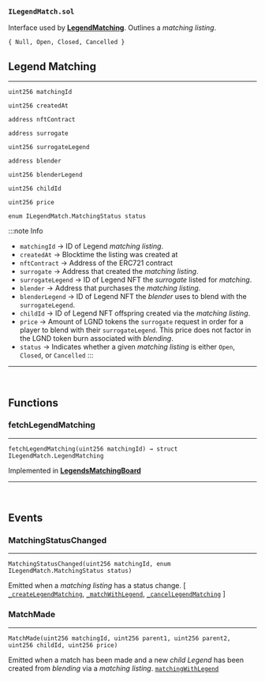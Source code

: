 ### `ILegendMatch.sol`



Interface used by [**LegendMatching**](./LegendMatching). Outlines a *matching listing*.


``` sol title="MatchingStatus | enum"
{ Null, Open, Closed, Cancelled }
```

## Legend Matching
---

``` sol title="LegendMatching"
uint256 matchingId

uint256 createdAt

address nftContract

address surrogate

uint256 surrogateLegend

address blender

uint256 blenderLegend

uint256 childId

uint256 price

enum ILegendMatch.MatchingStatus status
```

:::note Info

* `matchingId` &rarr; ID of Legend *matching listing*.
* `createdAt` &rarr; Blocktime the listing was created at
* `nftContract` &rarr; Address of the ERC721 contract
* `surrogate` &rarr; Address that created the *matching listing*.
* `surrogateLegend` &rarr; ID of Legend NFT the *surrogate* listed for *matching*.
* `blender` &rarr; Address that purchases the *matching listing*.
* `blenderLegend` &rarr; ID of Legend NFT the *blender* uses to blend with the `surrogateLegend`.
* `childId` &rarr; ID of Legend NFT offspring created via the *matching listing*.
* `price` &rarr; Amount of LGND tokens the `surrogate` request in order for a player to blend with their `surrogateLegend`. This price does not factor in the LGND token burn associated with *blending*.
* `status` &rarr; Indicates whether a given *matching listing* is either `Open`, `Closed`, or `Cancelled`
:::

---

<br/>

## Functions

### fetchLegendMatching
---

``` sol title="fetchLegendMatching | external"
fetchLegendMatching(uint256 matchingId) → struct ILegendMatch.LegendMatching
```

Implemented in [**LegendsMatchingBoard**](../LegendsMatchingBoard#fetchlegendmatching)


---
<br/>

## Events 

### MatchingStatusChanged
---

``` sol title="MatchingStatusChanged"
MatchingStatusChanged(uint256 matchingId, enum ILegendMatch.MatchingStatus status)
```

Emitted when a *matching listing* has a status change.
[[ `_createLegendMatching`](./LegendMatching#_createlegendmatching),
[`_matchWithLegend`](./LegendMatching#_matchwithlegend),
[`_cancelLegendMatching`](./LegendMatching#_cancellegendmatching) ]

### MatchMade
---

``` sol title="MatchMade"
MatchMade(uint256 matchingId, uint256 parent1, uint256 parent2, uint256 childId, uint256 price)
```

Emitted when a match has been made and a new *child Legend* has been created from *blending* via a *matching listing*.
[`matchingWithLegend`](../LegendsMatchingBoard#matchwithlegend)





